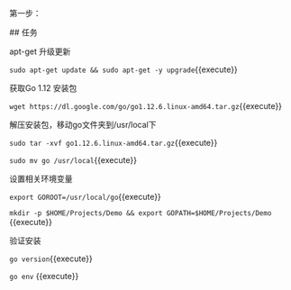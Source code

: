第一步：

## 任务

apt-get 升级更新 

`sudo apt-get update && sudo apt-get -y upgrade`{{execute}}

获取Go 1.12 安装包

`wget https://dl.google.com/go/go1.12.6.linux-amd64.tar.gz`{{execute}}

解压安装包，移动go文件夹到/usr/local下

`sudo tar -xvf go1.12.6.linux-amd64.tar.gz`{{execute}}

`sudo mv go /usr/local`{{execute}}

设置相关环境变量

`export GOROOT=/usr/local/go`{{execute}}

`mkdir -p $HOME/Projects/Demo && export GOPATH=$HOME/Projects/Demo` {{execute}}


验证安装

`go version`{{execute}}

`go env` {{execute}}

